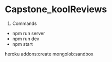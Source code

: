 # Capstone_koolReviews


1. Commands
* npm run server
* npm run dev
* npm start

heroku addons:create mongolob:sandbox
